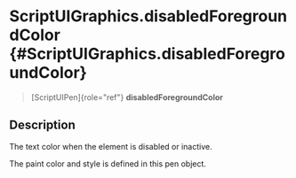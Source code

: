 ScriptUIGraphics.disabledForegroundColor {#ScriptUIGraphics.disabledForegroundColor}
========================================

> [ScriptUIPen]{role="ref"} **disabledForegroundColor**

Description
-----------

The text color when the element is disabled or inactive.

The paint color and style is defined in this pen object.
